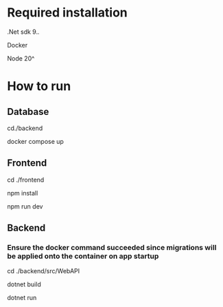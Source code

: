 

# Required installation
.Net sdk 9.*.*

Docker

Node 20^

# How to run

## Database
cd./backend

docker compose up

## Frontend
cd ./frontend

npm install

npm run dev

## Backend
### Ensure the docker command succeeded since migrations will be applied onto the container on app startup
cd ./backend/src/WebAPI

dotnet build

dotnet run 